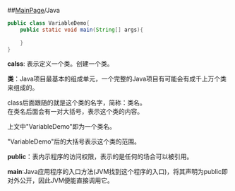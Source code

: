 ##[MainPage](../readme.md)/Java  

```java
public class VariableDemo{
	public static void main(String[] args){
		
	}
}
```
**calss**:​ 表示定义一个类。创建一个类。  

**类**：Java项目最基本的组成单元，一个完整的Java项目有可能会有成千上万个类来组成的。  

class后面跟随的就是这个类的名字，简称：类名。  
在类名后面会有一对大括号，表示这个类的内容。 

上文中"VariableDemo"即为一个类名。  

"VariableDemo"后的大括号表示这个类的范围。  

**public**：表内示程序的访问权限，表示的是任何的场合可以被引用。  

**main**:Java应用程序的入口方法(JVM找到这个程序的入口)，将其声明为public即对外公开，因此JVM便能直接调用它。  


